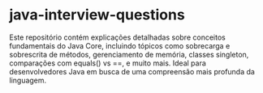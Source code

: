 # java-interview-questions
Este repositório contém explicações detalhadas sobre conceitos fundamentais do Java Core, incluindo tópicos como sobrecarga e sobrescrita de métodos, gerenciamento de memória, classes singleton, comparações com equals() vs ==, e muito mais. Ideal para desenvolvedores Java em busca de uma compreensão mais profunda da linguagem.

